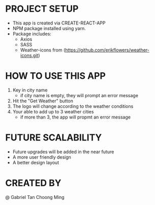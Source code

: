 # PROJECT SETUP

- This app is created via CREATE-REACT-APP
- NPM package installed using yarn.
- Package includes:
  - Axios
  - SASS
  - Weather-icons from (https://github.com/erikflowers/weather-icons.git)

# HOW TO USE THIS APP

1. Key in city name
   - if city name is empty, they will prompt an error message
2. Hit the "Get Weather" button
3. The logo will change according to the weather conditions
4. Your able to add up to 3 weather cities
   - if more than 3, the app will propmt an error message

# FUTURE SCALABILITY

- Future upgrades will be added in the near future
- A more user friendly design
- A better design layout

# CREATED BY

@ Gabriel Tan Choong Ming
